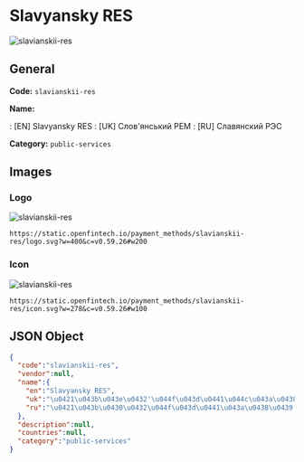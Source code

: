 
# Slavyansky RES 
![slavianskii-res](https://static.openfintech.io/payment_methods/slavianskii-res/logo.svg?w=400&c=v0.59.26#w200)  

## General 
**Code:** `slavianskii-res` 
 
**Name:** 
 
:	[EN] Slavyansky RES 
:	[UK] Слов'янський РЕМ 
:	[RU] Славянский РЭС 
 
**Category:** `public-services` 
 

## Images 

### Logo 
![slavianskii-res](https://static.openfintech.io/payment_methods/slavianskii-res/logo.svg?w=400&c=v0.59.26#w200)  

```
https://static.openfintech.io/payment_methods/slavianskii-res/logo.svg?w=400&c=v0.59.26#w200
```  

### Icon 
![slavianskii-res](https://static.openfintech.io/payment_methods/slavianskii-res/icon.svg?w=278&c=v0.59.26#w100)  

```
https://static.openfintech.io/payment_methods/slavianskii-res/icon.svg?w=278&c=v0.59.26#w100
```  

## JSON Object 

```json
{
  "code":"slavianskii-res",
  "vendor":null,
  "name":{
    "en":"Slavyansky RES",
    "uk":"\u0421\u043b\u043e\u0432'\u044f\u043d\u0441\u044c\u043a\u0438\u0439 \u0420\u0415\u041c",
    "ru":"\u0421\u043b\u0430\u0432\u044f\u043d\u0441\u043a\u0438\u0439 \u0420\u042d\u0421"
  },
  "description":null,
  "countries":null,
  "category":"public-services"
}
```  
